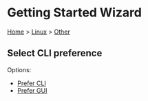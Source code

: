 # Getting Started Wizard

[Home](/docs/wiz/readme.md) > [Linux](Linux.md) > [Other](Linux_Other.md)

## Select CLI preference

Options:
 * [Prefer CLI](Linux_Other_Cli.md)
 * [Prefer GUI](Linux_Other_Gui.md)
